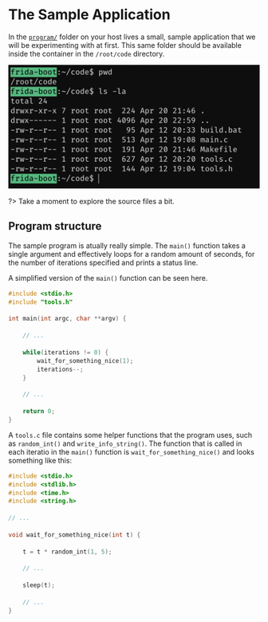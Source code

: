 # The Sample Application

In the [`program/`](https://github.com/leonjza/frida-boot/tree/master/program) folder on your host lives a small, sample application that we will be experimenting with at first. This same folder should be available inside the container in the `/root/code` directory.

![code](../_media/progam-source.png)

?> Take a moment to explore the source files a bit.

## Program structure

The sample program is atually really simple. The `main()` function takes a single argument and effectively loops for a random amount of seconds, for the number of iterations specified and prints a status line.

A simplified version of the `main()` function can be seen here.

```c
#include <stdio.h>
#include "tools.h"

int main(int argc, char **argv) {

    // ...

    while(iterations != 0) {
        wait_for_something_nice(1);
        iterations--;
    }

    // ...

    return 0;
}
```

A `tools.c` file contains some helper functions that the program uses, such as `random_int()` and `write_info_string()`. The function that is called in each iteratio in the `main()` function is `wait_for_something_nice()` and looks something like this:

```c
#include <stdio.h>
#include <stdlib.h>
#include <time.h>
#include <string.h>

// ...

void wait_for_something_nice(int t) {

    t = t * random_int(1, 5);

    // ...

    sleep(t);

    // ...
}
```
